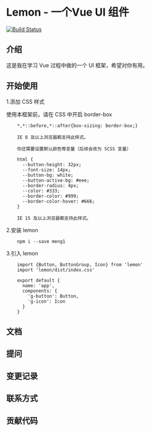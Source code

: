 # Lemon - 一个Vue UI 组件
[![Build Status](https://travis-ci.org/limeng678/gulu.svg?branch=master)](https://travis-ci.org/limeng678/gulu)
## 介绍
这是我在学习 Vue 过程中做的一个 UI 框架，希望对你有用。

## 开始使用
1.添加 CSS 样式 

 使用本框架前，请在 CSS 中开启 border-box
        
        *,*::before,*::after{box-sizing: border-box;}
        
        IE 8 及以上浏览器都支持此样式。
        
        你还需要设置默认颜色等变量（后续会改为 SCSS 变量）
        
        html {
          --button-height: 32px;
          --font-size: 14px;
          --button-bg: white;
          --button-active-bg: #eee;
          --border-radius: 4px;
          --color: #333;
          --border-color: #999;
          --border-color-hover: #666;
        }
        
        IE 15 及以上浏览器都支持此样式。

  2.安装 lemon
        
        npm i --save meng1
        

  3.引入 lemon
        
        import {Button, ButtonGroup, Icon} from 'lemon'
        import 'lemon/dist/index.css'
        
        export default {
          name: 'app',
          components: {
            'g-button': Button,
            'g-icon': Icon
          }
        }
        

## 文档
## 提问
## 变更记录
## 联系方式
## 贡献代码
